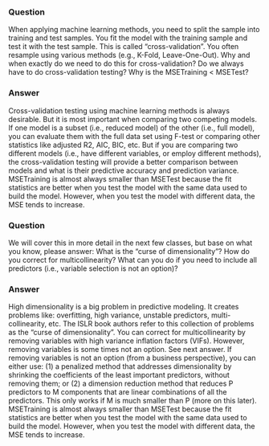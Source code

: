 ### Question 
When applying machine learning methods, you need to split the sample into training and test samples. You fit the model with the training sample and test it with the test sample. This is called “cross-validation”. You often resample using various methods (e.g., K-Fold, Leave-One-Out).
Why and when exactly do we need to do this for cross-validation? Do we always have to do cross-validation testing?
Why is the MSETraining < MSETest?

### Answer 
Cross-validation testing using machine learning methods is always desirable. But it is most important when comparing two competing models. If one model is a subset (i.e., reduced model) of the other (i.e., full model), you can evaluate them with the full data set using F-test or comparing other statistics like adjusted R2, AIC, BIC, etc. But if you are comparing two different models (i.e., have different variables, or employ different methods), the cross-validation testing will provide a better comparison between models and what is their predictive accuracy and prediction variance.
MSETraining is almost always smaller than MSETest because the fit statistics are better when you test the model with the same data used to build the model. However, when you test the model with different data, the MSE tends to increase.

### Question
We will cover this in more detail in the next few classes, but base on what you know, please answer:
What is the “curse of dimensionality”?
How do you correct for multicollinearity?
What can you do if you need to include all predictors (i.e., variable selection is not an option)?

### Answer
High dimensionality is a big problem in predictive modeling. It creates problems like: overfitting, high variance, unstable predictors, multi-collinearity, etc. The ISLR book authors refer to this collection of problems as the “curse of dimensionality”.
You can correct for multicollinearity by removing variables with high variance inflation factors (VIFs). However, removing variables is some times not an option. See next answer.
If removing variables is not an option (from a business perspective), you can either use: (1) a penalized method that addresses dimensionality by shrinking the coefficients of the least important predictors, without removing them; or (2) a dimension reduction method that reduces P predictors to M components that are linear combinations of all the predictors. This only works if M is much smaller than P (more on this later).
MSETraining is almost always smaller than MSETest because the fit statistics are better when you test the model with the same data used to build the model. However, when you test the model with different data, the MSE tends to increase.